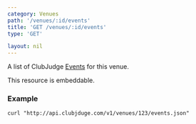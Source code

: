 ```yaml
---
category: Venues
path: '/venues/:id/events'
title: 'GET /venues/:id/events'
type: 'GET'

layout: nil
---
```


A list of ClubJudge [Events](#/event-model) for this venue.

This resource is embeddable.

### Example

```
curl "http://api.clubjduge.com/v1/venues/123/events.json"
```


